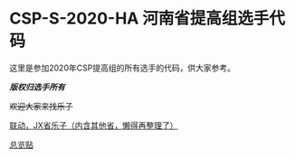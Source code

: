 # CSP-S-2020-HA 河南省提高组选手代码

这里是参加2020年CSP提高组的所有选手的代码，供大家参考。

***版权归选手所有***

~~欢迎大家来找乐子~~



[联动，JX省乐子（内含其他省，懒得再整理了）](https://www.luogu.com.cn/discuss/show/276154)

[总览贴](https://www.luogu.com.cn/paste/uutz1v8f)



